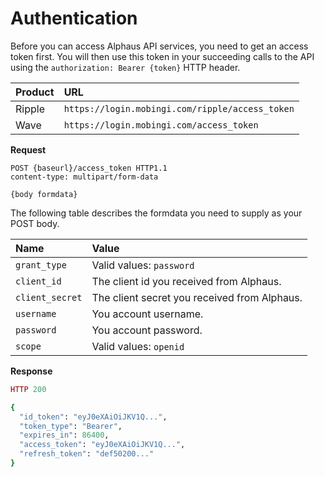 # Authentication

Before you can access Alphaus API services, you need to get an access token first. You will then use this token in your succeeding calls to the API using the `authorization: Bearer {token}` HTTP header.

| Product | URL |
| :--- | :--- |
| Ripple | `https://login.mobingi.com/ripple/access_token` |
| Wave | `https://login.mobingi.com/access_token` |

**Request**

```http
POST {baseurl}/access_token HTTP1.1
content-type: multipart/form-data

{body formdata}
```

The following table describes the formdata you need to supply as your POST body.

| Name | Value |
| :--- | :--- |
| `grant_type` | Valid values: `password` |
| `client_id` | The client id you received from Alphaus. |
| `client_secret` | The client secret you received from Alphaus. |
| `username` | You account username. |
| `password` | You account password. |
| `scope` | Valid values: `openid` |

**Response**

```ruby
HTTP 200

{
  "id_token": "eyJ0eXAiOiJKV1Q...",
  "token_type": "Bearer",
  "expires_in": 86400,
  "access_token": "eyJ0eXAiOiJKV1Q...",
  "refresh_token": "def50200..."
}
```

